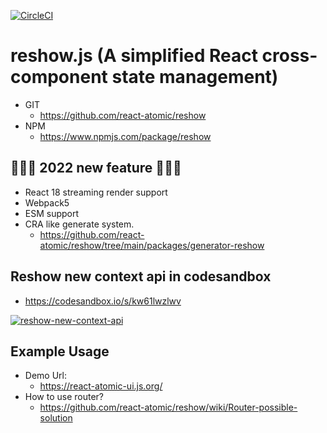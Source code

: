 [![CircleCI](https://circleci.com/gh/react-atomic/reshow/tree/main.svg?style=svg)](https://circleci.com/gh/react-atomic/reshow/tree/main)



reshow.js (A simplified React cross-component state management)
===============
   * GIT
      * https://github.com/react-atomic/reshow
   * NPM
      * https://www.npmjs.com/package/reshow

## 🍬🍬🍬 2022 new feature 🍬🍬🍬
* React 18 streaming render support
* Webpack5
* ESM support
* CRA like generate system.
   * https://github.com/react-atomic/reshow/tree/main/packages/generator-reshow 


## Reshow new context api in codesandbox
* https://codesandbox.io/s/kw61lwzlwv

[<img  style="max-width: 100%" alt="reshow-new-context-api" src="https://user-images.githubusercontent.com/1877738/69008910-d9a7a180-098a-11ea-8793-6cbad1b17b8b.png">](https://codesandbox.io/s/kw61lwzlwv)

## Example Usage
* Demo Url:
   * https://react-atomic-ui.js.org/
* How to use router?
   * https://github.com/react-atomic/reshow/wiki/Router-possible-solution


